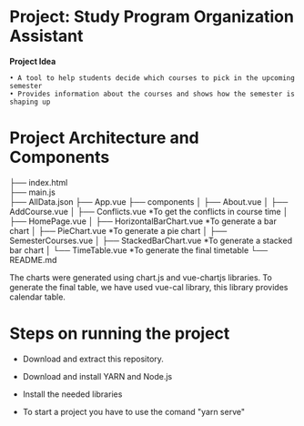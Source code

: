 # Project: Study Program Organization Assistant

**Project Idea**

	• A tool to help students decide which courses to pick in the upcoming semester
	• Provides information about the courses and shows how the semester is shaping up
	
# Project Architecture and Components

├── index.html\
├── main.js\
├── AllData.json 
├── App.vue
├── components
│   ├── About.vue
│   ├── AddCourse.vue
│   ├── Conflicts.vue   *To get the conflicts in course time
│   ├── HomePage.vue
│   ├── HorizontalBarChart.vue   *To generate a bar chart
│   ├── PieChart.vue   *To generate a pie chart
│   ├── SemesterCourses.vue
│   ├── StackedBarChart.vue   *To generate a stacked bar chart
│   └── TimeTable.vue   *To generate the final timetable
└── README.md

The charts were generated using chart.js and vue-chartjs libraries.
To generate the final table, we have used vue-cal library, this library provides calendar table.

# Steps on running the project

* Download and extract this repository.

* Download and install YARN and Node.js

* Install the needed libraries

* To start a project you have to use the comand "yarn serve"
